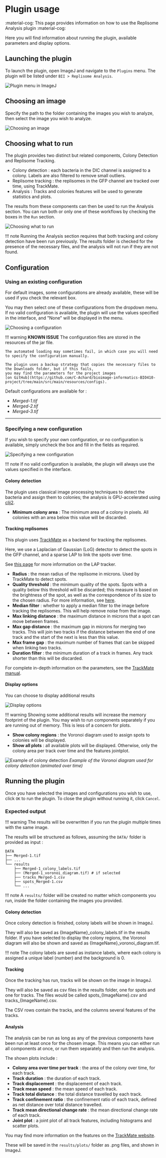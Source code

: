 # Plugin usage

:material-cog: This page provides information on how to use the Replisome Analysis plugin :material-cog:

Here you will find information about running the plugin, available parameters and display options. 


## Launching the plugin

To launch the plugin, open ImageJ and navigate to the `Plugins` menu. 
The plugin will be listed under `BII > Replisome Analysis`.

![Plugin menu in ImageJ](resources/images/interface/plugin_menu_screen.png)

## Choosing an image

Specify the path to the folder containing the images you wish to analyze, then select the image you wish to analyze.

![Choosing an image](resources/images/interface/image_path.png)

## Choosing what to run

The plugin provides two distinct but related components, Colony Detection and Replisome Tracking.

- Colony detection : each bacteria in the DIC channel is assigned to a colony. Labels are also filtered to remove small outliers.
- Replisome tracking : the replisomes in the GFP channel are tracked over time, using TrackMate.
- Analysis : Tracks and colonies features will be used to generate statistics and plots.

The results from these components can then be used to run the Analysis section.
You can run both or only one of these workflows by checking the boxes in the `Run` section.

![Choosing what to run](resources/images/interface/run_section.png)

!!! note
    Running the Analysis section requires that both tracking and colony detection have been run previously.
    The results folder is checked for the presence of the necessary files, and the analysis will not run if they are not found.

## Configuration

### Using an existing configuration

For default images, some configurations are already available, these will be used if you check the relevant box.

You may then select one of these configurations from the dropdown menu.
If no valid configuration is available, the plugin will use the values specified in the interface, and "None" will be displayed in the menu.

![Choosing a configuration](resources/images/interface/config_menu.png)

!!! warning
    **KNOWN ISSUE** The configuration files are stored in the resources of the jar file.
    
    The automated loading may sometimes fail, in which case you will need to specify the configuration manually.
    
    The plugin uses a backup strategy that copies the necessary files to the Downloads folder, but if this fails, 
    you may find the parameters for the project images 
    [on GitHub](https://github.com/C-Achard/bioimage-informatics-BIO410-project/tree/main/src/main/resources/configs).

Default configurations are available for :

- *Merged-1.tif*
- *Merged-2.tif*
- *Merged-3.tif*

---

### Specifying a new configuration

If you wish to specify your own configuration, or no configuration is available, simply uncheck the box and fill in the fields as required.

![Specifying a new configuration](resources/images/interface/plugin_params.png)

!!! note
    If no valid configuration is available, the plugin will always use the values specified in the interface.

#### Colony detection

The plugin uses classical image processing techniques to detect the bacteria and assign them to colonies;
the analysis is GPU-accelerated using [clij2](https://clij.github.io/).

- **Minimum colony area** : The minimum area of a colony in pixels.
  All colonies with an area below this value will be discarded.

#### Tracking replisomes

This plugin uses [TrackMate](https://imagej.net/plugins/trackmate/) as a backend for tracking the replisomes.

Here, we use a Laplacian of Gaussian (LoG) detector to detect the spots in the GFP channel, and a sparse LAP to link the spots over time.

See [this page](https://imagej.net/plugins/trackmate/trackers/lap-trackers) for more information on the LAP tracker.

- **Radius** : the mean radius of the replisome in microns. Used by TrackMate to detect spots.
- **Quality threshold** : the minimum quality of the spots. Spots with a quality below this threshold will be discarded;
  this measure is based on the brightness of the spot, as well as the correspondence of its size to the chosen radius. 
  For more information, see [here](https://imagej.net/plugins/trackmate/misc/faq#Signification_of_the_Quality_value_in_LoG_Detector).
- **Median filter** : whether to apply a median filter to the image before tracking the replisomes.
  This will help remove noise from the image.
- **Max linking distance** : the maximum distance in microns that a spot can move between frames.
- **Max gap distance** : the maximum gap in microns for merging two tracks. 
  This will join two tracks if the distance between the end of one track and the start of the next is less than this value.
- **Max frame gap** : the maximum number of frames that can be skipped when linking two tracks.
- **Duration filter** : the minimum duration of a track in frames. Any track shorter than this will be discarded.

For complete in-depth information on the parameters, see the [TrackMate manual](https://imagej.net/media/plugins/trackmate/trackmate-manual.pdf).

#### Display options

You can choose to display additional results

![Display options](resources/images/interface/display_options.png)

!!! warning
    Showing some additional results will increase the memory footprint of the plugin.
    You may wish to run components separately if you are running out of memory.
    This is less of a concern for plots.

- **Show colony regions** : the Voronoi diagram used to assign spots to colonies will be displayed.
- **Show all plots** : all available plots will be displayed. Otherwise, only the colony area per track over time and the features jointplot.

![Example of colony detection](resources/images/voronoi.gif)
*Example of the Voronoi diagram used for colony detection (animated over time)*


## Running the plugin

Once you have selected the images and configurations you wish to use, click `OK` to run the plugin.
To close the plugin without running it, click `Cancel`.

### Expected output

!!! warning
    The results will be overwritten if you run the plugin multiple times with the same image.

The results will be structured as follows, assuming the `DATA/` folder is provided as input :
```
DATA
├── Merged-1.tif
├── ...
└── results
    ├── Merged-1_colony_labels.tif
    ├── (Merged-1_voronoi_diagram.tif) # if selected
    ├── tracks_Merged-1.csv
    ├── spots_Merged-1.csv
    └── ...
```
!!! note
    A `results/` folder will be created no matter which components you run, inside the folder containing the images you provided.

#### Colony detection

Once colony detection is finished, colony labels will be shown in ImageJ.

They will also be saved as {ImageName}_colony_labels.tif in the results folder.
If you have selected to display the colony regions, the Voronoi diagram will also be shown and saved as {ImageName}_voronoi_diagram.tif.

!!! note
    The colony labels are saved as instance labels, where each colony is assigned a unique label (number) and the background is 0.

#### Tracking

Once the tracking has run, tracks will be shown on the image in ImageJ.

They will also be saved as csv files in the results folder, one for spots and one for tracks.
The files would be called spots_{ImageName}.csv and tracks_{ImageName}.csv. 

The CSV rows contain the tracks, and the columns several features of the tracks.

#### Analysis

The analysis can be run as long as any of the previous components have been run at least once for the chosen image.
This means you can either run all components at once, or run them separately and then run the analysis.

The shown plots include :

- **Colony area over time per track** : the area of the colony over time, for each track.
- **Track duration** : the duration of each track.
- **Track displacement** : the displacement of each track.
- **Track mean speed** : the mean speed of each track.
- **Track total distance** : the total distance travelled by each track.
- **Track confinement ratio** : the confinement ratio of each track, defined as net distance over total distance travelled.
- **Track mean directional change rate** : the mean directional change rate of each track.
- **Joint plot** : a joint plot of all track features, including histograms and scatter plots.

You may find more information on the features on the [TrackMate website](https://imagej.net/plugins/trackmate/analyzers/#track-analyzers).

These will be saved in the `results/plots/` folder as .png files, and shown in ImageJ.
